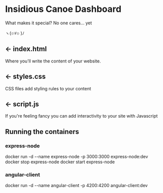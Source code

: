 # Insidious Canoe Dashboard

What makes it special? No one cares... yet

ヽ(๏∀๏ )ﾉ

## ← index.html

Where you'll write the content of your website. 

## ← styles.css

CSS files add styling rules to your content

## ← script.js

If you're feeling fancy you can add interactivity to your site with Javascript

## Running the containers
### express-node
docker run -d --name express-node -p 3000:3000 express-node:dev
docker stop express-node
docker start express-node

### angular-client
docker run -d --name angular-client -p 4200:4200 angular-client:dev
